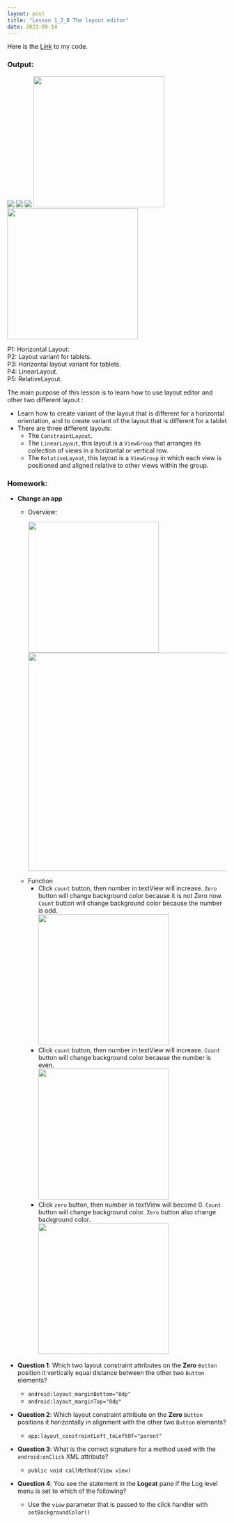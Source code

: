 ```yaml
---
layout: post
title: "Lesson 1_2_B The layout editor"
date: 2021-09-14
---
```


Here is the [Link](https://github.com/BingfanTian96/NEU_CS5520_21Fall/tree/main/lesson1_2) to my code.

### Output:
<p float="left">
	<img src="https://raw.githubusercontent.com/BingfanTian96/NEU_CS5520_21Fall/gh-pages/res/lesson1_2%20p4.png" />
    	<img src="https://raw.githubusercontent.com/BingfanTian96/NEU_CS5520_21Fall/gh-pages/res/lesson1_2%20p5.png" />
    	<img src="https://raw.githubusercontent.com/BingfanTian96/NEU_CS5520_21Fall/gh-pages/res/lesson1_2%20p6.png" />
    	<img src="https://raw.githubusercontent.com/BingfanTian96/NEU_CS5520_21Fall/gh-pages/res/lesson1_2%20p7.png" width="300" />
  	<img src="https://raw.githubusercontent.com/BingfanTian96/NEU_CS5520_21Fall/gh-pages/res/lesson1_2%20p8.png" width="300" /> 
</p>
P1: Horizontal Layout:<br>
P2: Layout variant for tablets.<br>
P3: Horizontal layout variant for tablets.<br>
P4: LinearLayout.<br>
P5: RelativeLayout.<br>
 
The main purpose of this lesson is to learn how to use layout editor and other two different layout :

- Learn how to create variant of the layout that is different for a horizontal orientation, and to create variant of the layout that is different for a tablet
- There are three different layouts:
	- The `ConstraintLayout`.
	- The `LinearLayout`, this layout is a `ViewGroup` that arranges its collection of views in a horizontal or vertical row.
	- The `RelativeLayout`,  this layout is a `ViewGroup` in which each view is positioned and aligned relative to other views within the group.

### Homework:
- **Change an app**
	- Overview:
		<p float="left">
			<img src="https://raw.githubusercontent.com/BingfanTian96/NEU_CS5520_21Fall/gh-pages/res/HW1.png" width="300"/>
			<img src="https://raw.githubusercontent.com/BingfanTian96/NEU_CS5520_21Fall/gh-pages/res/HW2.png" width="500"/>
		</p>
	- Function
		- Click `count` button, then number in textView will increase. `Zero` button will change background  color because it is not Zero now. `Count` button will change background color because the number is odd. <br> <img src="https://raw.githubusercontent.com/BingfanTian96/NEU_CS5520_21Fall/gh-pages/res/HW3.png" width="300"/>
		- Click `count` button, then number in textView will increase. `Count` button will change background color because the number is even. <br> <img src="https://raw.githubusercontent.com/BingfanTian96/NEU_CS5520_21Fall/gh-pages/res/HW4.png" width="300"/>
		- Click `zero` button, then number in textView will become 0. `Count` button will change background color. `Zero` button also change background color. <br> <img src="https://raw.githubusercontent.com/BingfanTian96/NEU_CS5520_21Fall/gh-pages/res/HW5.png" width="300"/>
		
- **Question 1**: Which two layout constraint attributes on the **Zero** `Button` position it vertically equal distance between the other two `Button` elements?
	-  `android:layout_marginBottom="8dp"`
	-  `android:layout_marginTop="8dp"`
- **Question 2**: Which layout constraint attribute on the **Zero** `Button` positions it horizontally in alignment with the other two `Button` elements?
	-  `app:layout_constraintLeft_toLeftOf="parent"`
- **Question 3**: What is the correct signature for a method used with the `android:onClick` XML attribute?
	-   `public void callMethod(View view)`
- **Question 4**: You see the statement in the **Logcat** pane if the Log level menu is set to which of the following?
	- Use the  `view`  parameter that is passed to the click handler with `setBackgroundColor()`
